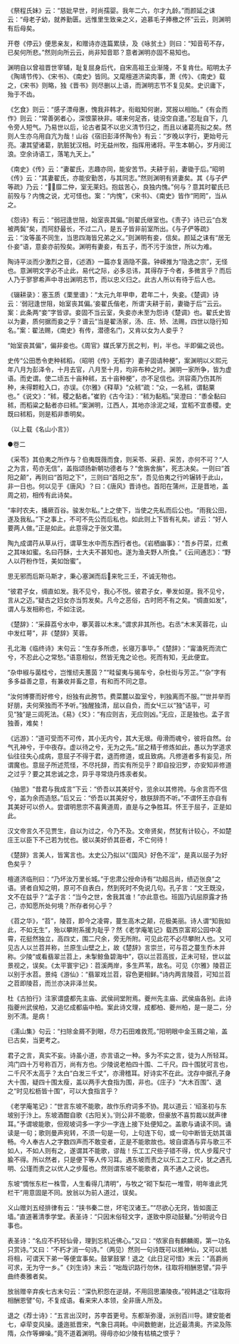 <!-- { "loadSidebar": true } -->
《祭程氏妹》云：“慈妣早世，时尚孺婴。我年二六，尔才九龄。”而颜延之诔云：“母老子幼，就养勤匮。远惟里生致亲之义，追慕毛子捧檄之怀”云云，则渊明有后母矣。

开卷《停云》便思亲友，和赠诗亦连篇累牍，及《咏贫土》则曰：“知音苟不存，已矣何所悲。”然则向所云云，尚非知音耶？意者渊明亦固不易知也。

渊明自以曾祖晋世宰辅，耻复屈身后代，自宋高祖王业渐隆，不复肯仕。昭明太子《陶靖节传》、《宋书》、《南史》皆同。又麾檀道济粱肉事，萧《传》、《南史》载之，《宋书》则略，独《晋书》则尽删以上语，而渊明志节不复见矣。史识庸下，殆于不齿。

《乞食》则云：“感子漂母惠，愧我非韩才。衔戢知何谢，冥报以相贻。”《有会而作》则云：“常善粥者心，深恨蒙袂非。嗟来何足吝，徒没空自遣。”忍耻自下，几令旁人短气。乃易世以后，论古者莫不以忠义清节归之，而且以诸葛亮拟之矣。然则人生亦乌用自亢为哉！山谷《宿旧彭泽怀陶令》有云：“岁晚以字行，更始号元亮。凄其望诸葛，肮脏犹汉相。时无益州牧，指挥用诸将。平生本朝心，岁月阅江浪。空余诗语工，落笔九天上。”

《南史》《传》云：“妻翟氏，志趣亦同，能安苦节。夫耕于前，妻锄于后。”昭明《传》云：“其妻翟氏，亦能安勤苦，与其同志。”然则渊明有贤妻矣。其《与子俨等疏》乃云：“靡二仲，室无莱妇。抱兹苦心，良独内愧。”何与？意其时翟氏已前殁与？内愧之说，尤可怪也。案：“内愧”，《宋书》、《南史》皆作“罔罔”，当从之。

《怨诗》有云：“弱冠逢世阻，始室丧其偏。”则翟氏继室也。《责子》诗已云“白发被两鬓”矣，而阿舒最长，不过二八，是五子皆非前室所出。《与子俨等疏》云：“汝等虽不同生，当思四海皆兄弟之义。”则渊明有妾，信矣。颜延之诔有“居无仆妾”语，意妾亦前殁矣。渊明有妻妾，有五子，而不污于浊世，所以为难。

陶诗平淡而少激烈之音，《述酒》一篇亦复涵隐不露。钟嵘推为“隐逸之宗”，无怪也。意渊明文字必不止此，易代之际，必多忌讳，其得存于今者，多微言乎？而后人乃于寥寥希声中寻出渊明志节，而以忠义归之。此古人所以有待于后人也。

《辍耕录》：塞玉质《栗里谱》：“太元九年甲申，君年二十，失妾。《楚调》诗云：‘弱冠逢世阻，始室丧其偏。’妾翟氏偕老，所谓‘夫耕于前，妻锄于后’”云云。案：此条两“妾”字皆谬。妾固不当云室，失妾亦未至为怨诗《楚调》也。翟氏史皆以为妻，质何据而妾之乎？谱云“当是翟汤家，汤、庄、矫、法赐，四世以隐行知名。”案：翟法赐，《南史》有传，潜德名门，又肯以女为人妾乎？

“始室丧其偏”，偏非妾也。《周官》媒氏掌万民之判，判，半也。半即偏之说也。

史传“公田悉令吏种秫稻，（昭明《传》无稻字）妻子固请种梗”，案渊明以义熙元年八月为彭泽令，十月去官，八月至十月，均非布种之时。渊明一家所争，皆为虚语。而史谓。使二顷五十亩种秫，五十亩种梗”，亦不足信也。洪容斋乃伤其所种，未得颗粒入口，亦误。《尔雅》《释草》“众秫”疏：“众，一名秫，谓黏粟也。”《说文》：“秫，稷之黏者。”崔豹《古今注》：“秫为黏稻。”吴澄曰：“黍全黏曰秫，而稻粱之黏者亦曰秫。”案渊明，江西人，其地亦涂泥之域，宜稻不宜黍稷。史既曰秫稻，则是稻非黍明矣。

（以上载《名山小言》）

●卷二

《采苓》其伯夷之所作与？伯夷既薇而食，则采苓、采葑、采苦，亦何不可？“人之为言，苟亦无信”，盖指颂扬新朝功德者与？“舍旃舍旃”，死志决矣。一则曰“首阳之颠”，再则曰“首阳之下”，三则曰“首阳之东”，吾见伯夷之行吟辗转于此山，非一日也。何以见于《唐风》？曰：《唐风》晋诗也。首阳在蒲州，正是晋地，盖周之初，相传有此诗矣。

“率时农夫，播厥百谷。骏发尔私。”上之使下，当使之先私而后公也。“雨我公田，遂及我私。”下之事上，不可不先公而后私也。如此则上下皆有礼矣。谚云：“好人要两人做。”正是如此。此意得之于张文潜。

陶九成谓荇从草从行，谓草生水中而东西行者也。《岩栖幽事》：“吾乡荇菜，烂煮之其味如蜜。名曰荇酥，士大夫不甚知也。遂为渔夫野人所食。”《云间通志》：“野人以荇粉作饪，美如饴蜜”。

思无邪而后斯马斯才，秉心塞渊而后来牝三壬，不诚无物也。

“彼君子女，绸直如发。我不见兮，我心不悦。彼君子女，拳发如趸。我不见兮，言从之迈。”疑古之妇女亦当剪发矣。凡今之恶俗，古时罔不有之矣。“绸直如发”，谓人与发相称也，不如注说。

《楚辞》：“采薛荔兮水中，搴芙蓉以木末。”谓求非其所也。右丞“木末芙蓉花，山中发红萼”，非《楚辞》芙蓉。

孔北海《临终诗》末句云：“生存多所虑，长寝万事毕。”《楚辞》：“甯溘死而流亡兮，不忍此心之常愁。”语意相似，然皆无鬼之论也。死而有知，无此便宜。

“杂申椒与菌桂兮，岂惟纫夫蕙茵？”“畦留夷与揭车兮，杂杜街与芳芷。”“杂”字有多多益善之意，有兼收并畜之意，有和而不同之意。

“汝何博謇而好修兮，纷独有此胯节。费菜麓以盈室兮，判独离而不服。”“世并举而好朋，夫何荣独而不予听。”独醒独清，屈以自负，而女Ч三以“独”诘平，可见“独”是三闾死法。《易》《爻》：“有应则吉，无应则凶。”无应，正是独也。孟子言独善，难矣！

《远游》：“道可受而不可传，其小无内兮，其大无垠。毋滑而魂兮，彼将自然。台气孔神兮，于中夜存。虚以待之兮，无为之先。”屈之精于修炼如此，愚以为学道求仙往往失心成病，意屈子不得于君，退而修道，或且致病。凡修道者多有妄见，所谓魔也。意屈子所述荒怪，不尽托辞，而实有所见乎？即自投汨罗，亦安知非修道之过乎？要之其忠诚之念，异乎寻常烧丹炼汞者矣。

《抽思》“昔君与我成言”下云：“侨吾以其美好兮，览余以其修挎。与余言而不信兮，盖为余而造怒。”后又云：“侨吾以其美好兮，敖朕辞而不听。”不谓怀王亦自有其美好可以侨人。尝谓明思宗不喜黄道周，直是与之争胜耳。怀王于屈子，正是如此。

汉文帝言久不见贾生，自以为过之，今乃不及。文帝贤矣，然犹有计较心，不如楚庄王以臣下不己若为忧也。彼以美好侨其臣者，不亡何待！

《楚辞》言美人，皆寓言也。太史公乃拟以“《国风》好色不淫”，是真以屈子为好色矣乎？

檀道济临刑曰：“乃坏汝万里长城。”于忠肃公授命诗有“功超吕尚，绩迈张良”之语。贤者自知之明，原可不自表白，然到死时不免说几句。孔子言：“文王既没，文不在兹乎？”孟子言：“当今之世，舍我其谁！”亦此意也。班固乃讥屈原露才扬己，亦知愿所处何境？所存者何心乎？

《苕之华》，“苕”，陵苕，即今之凌霄，蔓生高木之颠，花极美丽。诗人谓“知我如此，不如无生”，殆以攀附系援为耻乎？然《老学庵笔记》载西京富郑公园中凌霄，花挺然独立，高四丈，围二尺余，旁无所附。可见此花不必尽攀附人也。又可见古人以兰苕并称，兰原生山壁之上，故《楚辞》言崇兰，可与苕之蔓生乔木并称。少陵“或看翡翠兰苕上，未掣鲸鱼碧海中”，窃以兰苕高拔，正未可轻，世以盆景视之，误矣。《太平寰宇记》：苕溪两岸，多生芦苇，故名。可见《尔雅》陵苕正以别于水苕。景纯《游仙》：“翡翠戏兰苕，容色更相鲜。”诗内两言陵苕，可知兰苕之苕即陵苕，而兰亦决非泽兰矣。

杜《古拍行》注家谓盛都先主庙、武侯祠堂附焉。夔州先主庙、武侯庙各别。此诗指夔州武侯柏，又追忆成都庙中柏。案此诗文理，成都柏、夔州柏，是一是二，分别不清。是病！

《濡山集》句云：“扫除金屑不到眼，尽力石田难救荒。”阳明眼中金玉屑之喻，盖已古矣，当更考之。

君子之言，真实不妄。诗虽小道，亦言语之一种。多为不实之言，徒为人所轻耳。鸿门四十万号称百万，尚有方也。少陵说老柏四十围、二千尺。四十围犹可言也，二千尺不太高乎？太白“白发三千丈”，亦滑稽耳。好诗实不在此。沈存中据孔子身大十围，疑四十围太瘦，盖以两手大食指为围，非也。《庄子》“大木百围”、退之“时见松枥皆十围”，可以大食指言乎？

《老学庵笔记》：“世言东坡不能歌，故作乐府词多不协。晁以道云：‘绍圣初与东坡别于汴上。东坡酒酣自歌《古阳关》。’则公非不能歌，但豪放不喜剪裁以就声律耳。”予谓坡能歌，但观坡词多一字少一字连上接下处便知之。盖歌与诵读不同。诵读是一句；歌则曼声宛转，不须一句是一句，上句连下句，或一句中断皆无妨其谐畅。今人奉古人之字数四声而不敢变者，正是不能歌故也。坡自谓酒与弈与歌三不如人，不如人则有之，遂谓其不能歌，谬哉！乐工工尺些子错不得，优人步履尺寸腧不得。所以然者，只是便下等人传习耳。遇东坡而责之以乐工之工尺，犹之遇孔明、公瑾而责之以优人之步履也。然则谓东坡不能歌者，真不通人之说也。

东坡“惆怅东栏一株雪，人生看得几清明”，与牧之“砌下梨花一堆雪，明年谁此凭栏干”用意固是不同。放翁以为前人道过，误矣。

义山赠刘五经排律有云：“挟书秦二世，坏宅汉诸王。”“尽欲心无窍，皆如面正墙。”直道著清季学堂。表圣诗：“只因末俗轻文字，遂致中原动鼓鼙。”分明说今日事也。

表圣诗：“名应不朽轻仙骨，理到忘机近佛心。”又曰：“侬家自有麒麟阁，第一功名只赏诗。”又曰：“不朽才消一句诗。”（两见）然则一句诗既可以抵神仙，又可以抵将相，可谓天下弟一等便宜事矣。鼓掌鼓掌！退之《此日足可惜》末云：“高爵尚可求，无为守一乡。”《刘生诗》末云：“咄哉识路行勿休，往取将相酬恩譬。”异乎曲终奏雅者矣。

放翁赠辛弃疾七古末句云：“深仇积怨在逆胡，不用回思灞陵夜。”视韩退之“往取将相酬恩譬”句，不复成语。看来宋人本领，全非唐人所及。

退之《荐士诗》：“五言出汉时，苏李首更号。东都渐弥漫，派别百川导。建安能者七，卓荦变风操。逶迤抵晋宋，气象日凋耗。中间数鲍谢，比近最清奥。齐梁及陈隋，众作等蝉噪。”竟不道着渊明。得毋亦如少陵有枯槁之恨乎？

